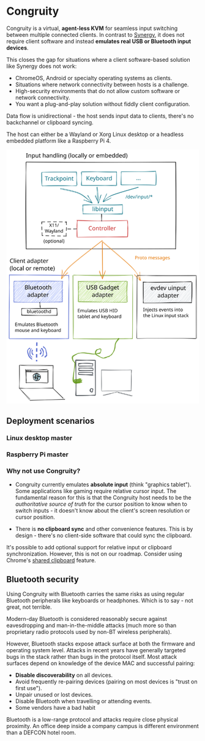# Congruity

Congruity is a virtual, **agent-less KVM** for seamless input switching between multiple connected clients.
In contrast to [Synergy](https://github.com/symless/synergy-core), it does not require client software and instead
**emulates real USB or Bluetooth input devices**.

This closes the gap for situations where a client software-based solution like Synergy does not work:

- ChromeOS, Android or specialty operating systems as clients.
- Situations where network connectivity between hosts is a challenge.
- High-security environments that do not allow custom software or network connectivity.
- You want a plug-and-play solution without fiddly client configuration.

Data flow is unidirectional - the host sends input data to clients, there's no backchannel or clipboard syncing.

The host can either be a Wayland or Xorg Linux desktop or a headless embedded platform like a Raspberry Pi 4.

![](docs/images/stack.svg)

## Deployment scenarios

### Linux desktop master

### Raspberry Pi master

### Why not use Congruity?

- Congruity currently emulates **absolute input** (think "graphics tablet"). Some applications like gaming
  require relative cursor input. The fundamental reason for this is that the Congruity host needs to be the
  *authoritative source of truth* for the cursor position to know when to switch inputs - it doesn't know
  about the client's screen resolution or cursor position.

- There is **no clipboard sync** and other convenience features. This is by design - 
  there's no client-side software that could sync the clipboard. 
  
It's possible to add optional support for relative input or clipboard synchronization. 
However, this is not on our roadmap. Consider using Chrome's [shared clipboard](https://www.xda-developers.com/google-chrome-canary-adds-a-shared-clipboard-feature-for-android-and-pc/) feature.

## Bluetooth security

Using Congruity with Bluetooth carries the same risks as using regular Bluetooth peripherals
like keyboards or headphones. Which is to say - not great, not terrible.

Modern-day Bluetooth is considered reasonably secure against eavesdropping and man-in-the-middle
attacks (much more so than proprietary radio protocols used by non-BT wireless peripherals).

However, Bluetooth stacks expose attack surface at both the firmware and operating system level.
Attacks in recent years have generally targeted bugs in the stack rather than bugs in the protocol
itself. Most attack surfaces depend on knowledge of the device MAC and successful pairing:

- **Disable discoverability** on all devices.
- Avoid frequently re-pairing devices (pairing on most devices is "trust on first use").
- Unpair unused or lost devices.
- Disable Bluetooth when travelling or attending events.
- Some vendors have a bad habit 
  
Bluetooth is a low-range protocol and attacks require close physical proximity. An office
deep inside a company campus is different environment than a DEFCON hotel room.
